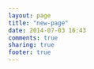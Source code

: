 ```yaml
---
layout: page
title: "new-page"
date: 2014-07-03 16:43
comments: true
sharing: true
footer: true
---
```

